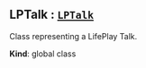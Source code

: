 <a name="LPTalk"></a>

## LPTalk : [<code>LPTalk</code>](#LPTalk)
Class representing a LifePlay Talk.

**Kind**: global class  

